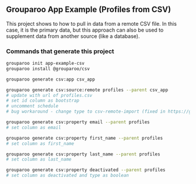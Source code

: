 ## Grouparoo App Example (Profiles from CSV)

This project shows to how to pull in data from a remote CSV file.
In this case, it is the primary data, but this approach can also be used to supplement data from another source (like a database).

### Commands that generate this project

```sh
grouparoo init app-example-csv
grouparoo install @grouparoo/csv

grouparoo generate csv:app csv_app

grouparoo generate csv:source:remote profiles --parent csv_app
# update with url of profiles.csv
# set id column as bootstrap
# uncomment schedule
# bug workaround - change type to csv-remote-import (fixed in https://github.com/grouparoo/grouparoo/pull/1663)

grouparoo generate csv:property email --parent profiles
# set column as email

grouparoo generate csv:property first_name --parent profiles
# set column as first_name

grouparoo generate csv:property last_name --parent profiles
# set column as last_name

grouparoo generate csv:property deactivated --parent profiles
# set column as deactivated and type as boolean
```
